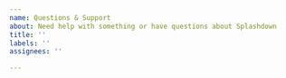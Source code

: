 ```yaml
---
name: Questions & Support
about: Need help with something or have questions about Splashdown
title: ''
labels: ''
assignees: ''

---
```



